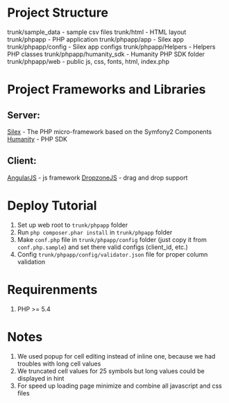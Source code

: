 Project Structure
=================
trunk/sample_data - sample csv files
trunk/html - HTML layout
trunk/phpapp - PHP application
trunk/phpapp/app - Silex app
trunk/phpapp/config - Silex app configs
trunk/phpapp/Helpers - Helpers PHP classes
trunk/phpapp/humanity_sdk - Humanity PHP SDK folder
trunk/phpapp/web - public js, css, fonts, html, index.php


Project Frameworks and Libraries
=================
## Server: 
[Silex](http://silex.sensiolabs.org/) - The PHP micro-framework based on the Symfony2 Components
[Humanity](https://github.com/humanityapp/php-sdk) - PHP SDK

## Client:
[AngularJS](https://angularjs.org/) - js framework
[DropzoneJS](http://www.dropzonejs.com/) - drag and drop support


Deploy Tutorial
=================
1. Set up web root to ```trunk/phpapp``` folder
2. Run ```php composer.phar install``` in ```trunk/phpapp``` folder
3. Make ```conf.php``` file in ```trunk/phpapp/config``` folder (just copy it from ```conf.php.sample```) and set there valid configs (client_id, etc.)
4. Config ```trunk/phpapp/config/validator.json``` file for proper column validation


Requirenments
=================
1. PHP >= 5.4


Notes
=================
1. We used popup for cell editing instead of inline one, because we had troubles with long cell values
2. We truncated cell values for 25 symbols but long values could be displayed in hint
3. For speed up loading page minimize and combine all javascript and css files
